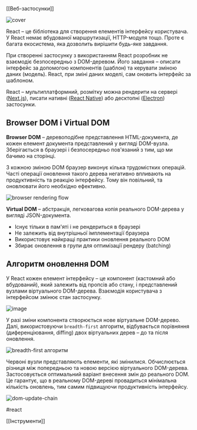 [[Веб-застосунки]]  

![cover](https://textbook.edu.goit.global/react-zr7b4k/v1/uk/img/cover.png)

React – це бібліотека для створення елементів інтерфейсу користувача. У React немає вбудованої маршрутизації, HTTP-модуля тощо. Проте є багата екосистема, яка дозволить вирішити будь-яке завдання.

При створенні застосунку з використанням React розробник не взаємодіє безпосередньо з DOM-деревом. Його завдання – описати інтерфейс за допомогою компонентів (шаблон) та керувати зміною даних (модель). React, при зміні даних моделі, сам оновить інтерфейс за шаблоном.

React – мультиплатформний, розмітку можна рендерити на сервері ([Next.js](https://nextjs.org/)), писати нативні ([React Native](https://facebook.github.io/react-native/)) або десктопні ([Electron](https://www.electronjs.org/)) застосунки.

## Browser DOM і Virtual DOM[​](https://textbook.edu.goit.global/react-zr7b4k/v1/uk/docs/lesson-01/react#browser-dom-%D1%96-virtual-dom "Пряме посилання на цей заголовок")

**Browser DOM** – деревоподібне представлення HTML-документа, де кожен елемент документа представлений у вигляді DOM-вузла. Зберігається в браузері і безпосередньо пов'язаний з тим, що ми бачимо на сторінці.

З кожною зміною DOM браузер виконує кілька трудомістких операцій. Часті операції оновлення такого дерева негативно впливають на продуктивність та реакцію інтерфейсу. Тому він повільний, та оновлювати його необхідно ефективно.

![browser rendering flow](https://textbook.edu.goit.global/react-zr7b4k/v1/uk/img/lesson-01/browser-rendering-flow.png)

**Virtual DOM** – абстракція, легковагова копія реального DOM-дерева у вигляді JSON-документа.

-   Існує тільки в пам'яті і не рендериться в браузері
-   Не залежить від внутрішньої імплементації браузера
-   Використовує найкращі практики оновлення реального DOM
-   Збирає оновлення в групи для оптимізації рендеру (batching)

## Алгоритм оновлення DOM[​](https://textbook.edu.goit.global/react-zr7b4k/v1/uk/docs/lesson-01/react#%D0%B0%D0%BB%D0%B3%D0%BE%D1%80%D0%B8%D1%82%D0%BC-%D0%BE%D0%BD%D0%BE%D0%B2%D0%BB%D0%B5%D0%BD%D0%BD%D1%8F-dom "Пряме посилання на цей заголовок")

У React кожен елемент інтерфейсу – це компонент (кастомний або вбудований), який залежить від пропсів або стану, і представлений вузлами віртуального DOM-дерева. Взаємодія користувача з інтерфейсом змінює стан застосунку.

![image](https://textbook.edu.goit.global/react-zr7b4k/v1/uk/img/lesson-01/vdom-and-dom.png)

У разі зміни компонента створюється нове віртуальне DOM-дерево. Далі, використовуючи `breadth-first` алгоритм, відбувається порівняння (диференціювання, diffing) двох віртуальних дерев – до та після оновлення.

![breadth-first алгоритм](https://textbook.edu.goit.global/react-zr7b4k/v1/uk/img/lesson-01/breadth-first-algorithm.jpeg)

Червоні вузли представляють елементи, які змінилися. Обчислюється різниця між попередньою та новою версією віртуального DOM-дерева. Застосовується оптимальний варіант внесення змін до реального DOM. Це гарантує, що в реальному DOM-дереві провадиться мінімальна кількість оновлень, тим самим підвищуючи продуктивність інтерфейсу.

![dom-update-chain](https://textbook.edu.goit.global/react-zr7b4k/v1/uk/img/lesson-01/dom-update-chain.png)

#react 

[[Інструменти]]





